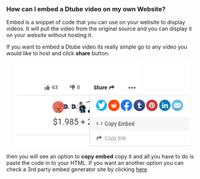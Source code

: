 ### How can I embed a Dtube video on my own Website?

Embed is a snippet of code that you can use on your website to display videos. It will pull the video from the original source and you can display it on your website without hosting it.

If you want to embed a Dtube video its really simple go to any video you would like to host and click **share** button.

<p align="center">
  <img src="docs/imgs/embed/6ireabC.png" />
</p>

then you will see an option to **copy embed** copy it and all you have to do is paste the code in to your HTML. If you want an another option you can check a 3rd party embed generator site by clicking [here](https://embed.tube/embed-code-generator/dtube/)
